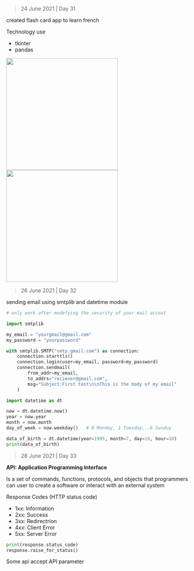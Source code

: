 > 24 June 2021 | Day 31

created flash card app to learn french

Technology use
- tkinter
- pandas

<img src="https://user-images.githubusercontent.com/40035716/123389560-a346f500-d5b7-11eb-952f-083e826f744c.PNG" width="300">
<img src="https://user-images.githubusercontent.com/40035716/123389568-a3df8b80-d5b7-11eb-9dc9-f93eabc79bce.PNG" width="300">

> 26 June 2021 | Day 32

sending email using smtplib and datetime module

```python
# only work after modefying the security of your mail accout

import smtplib

my_email = "yourgmail@gmail.com"
my_password = "yourpassword"

with smtplib.SMTP("smtp.gmail.com") as connection:
	connection.starttls()
	connection.login(user=my_email, password=my_password)
	connection.sendmail(
		from_addr=my_email, 
		to_addrs="reciever@gmail.com", 
		msg="Subject:First test\n\nThis is the body of my email"
	)
```

```python
import datetime as dt

now = dt.datetime.now()
year = now.year
month = now.month
day_of_week = now.weekday()   # 0 Monday, 1 Tuesday...6 Sunduy

data_of_birth = dt.datetime(year=1995, month=7, day=16, hour=10)
print(data_of_birth)
```

> 28 June 2021 | Day 33

**API: Application Programming Interface**

Is a set of commands, functions, protocols, and objects that programmers can user to create a software or interact with an external system

Response Codes (HTTP status code)
- 1xx: Information
- 2xx: Success
- 3xx: Redirectrion
- 4xx: Client Error
- 5xx: Server Error

```python
print(response.status_code)
response.raise_for_status()
```

Some api accept API parameter 



